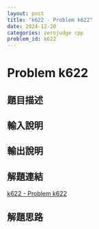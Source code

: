 ```yaml
---
layout: post
title: "k622 - Problem k622"
date: 2024-12-20
categories: zerojudge cpp
problem_id: k622
---
```


# Problem k622

## 題目描述



## 輸入說明



## 輸出說明



## 解題連結

[k622 - Problem k622](https://zerojudge.tw/ShowProblem?problemid=k622)

## 解題思路

